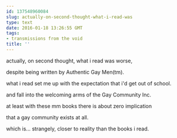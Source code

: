 ```yaml
---
id: 137548960084
slug: actually-on-second-thought-what-i-read-was
type: text
date: 2016-01-18 13:26:55 GMT
tags:
- transmissions from the void
title: ''
---
```


actually, on second thought, what i read was worse,

despite being written by Authentic Gay Men(tm).

what i read set me up with the expectation that i'd get out of school.

and fall into the welcoming arms of the Gay Community Inc. 

at least with these mm books there is about zero implication

that a gay community exists at all.

which is... strangely, closer to reality than the books i read.